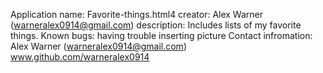 Application name: Favorite-things.html4
creator: Alex Warner (warneralex0914@gmail.com)
description: Includes lists of my favorite things.
Known bugs: having trouble inserting picture
Contact infromation:
Alex Warner (warneralex0914@gmail.com)
www.github.com/warneralex0914